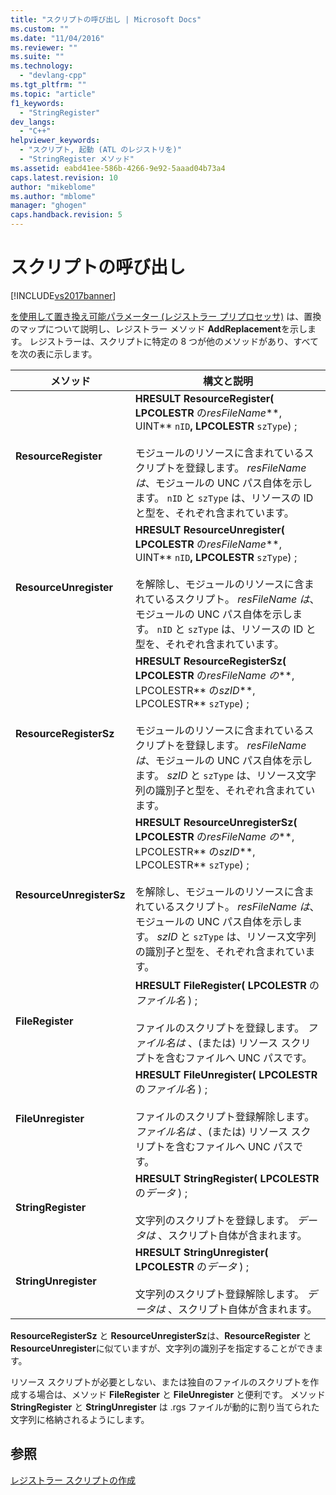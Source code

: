 ```yaml
---
title: "スクリプトの呼び出し | Microsoft Docs"
ms.custom: ""
ms.date: "11/04/2016"
ms.reviewer: ""
ms.suite: ""
ms.technology: 
  - "devlang-cpp"
ms.tgt_pltfrm: ""
ms.topic: "article"
f1_keywords: 
  - "StringRegister"
dev_langs: 
  - "C++"
helpviewer_keywords: 
  - "スクリプト, 起動 (ATL のレジストリを)"
  - "StringRegister メソッド"
ms.assetid: eabd41ee-586b-4266-9e92-5aaad04b73a4
caps.latest.revision: 10
author: "mikeblome"
ms.author: "mblome"
manager: "ghogen"
caps.handback.revision: 5
---
```

# スクリプトの呼び出し
[!INCLUDE[vs2017banner](../assembler/inline/includes/vs2017banner.md)]

[を使用して置き換え可能パラメーター \(レジストラー プリプロセッサ\)](../atl/using-replaceable-parameters-the-registrar-s-preprocessor.md) は、置換のマップについて説明し、レジストラー メソッド **AddReplacement**を示します。  レジストラーは、スクリプトに特定の 8 つが他のメソッドがあり、すべてを次の表に示します。  
  
|メソッド|構文と説明|  
|----------|-----------|  
|**ResourceRegister**|**HRESULT ResourceRegister\( LPCOLESTR** の*resFileName***, UINT** `nID`**, LPCOLESTR** `szType`\) ;<br /><br /> モジュールのリソースに含まれているスクリプトを登録します。  *resFileName は*、モジュールの UNC パス自体を示します。  `nID` と `szType` は、リソースの ID と型を、それぞれ含まれています。|  
|**ResourceUnregister**|**HRESULT ResourceUnregister\( LPCOLESTR** の*resFileName***, UINT** `nID`**, LPCOLESTR** `szType`\) ;<br /><br /> を解除し、モジュールのリソースに含まれているスクリプト。  *resFileName は*、モジュールの UNC パス自体を示します。  `nID` と `szType` は、リソースの ID と型を、それぞれ含まれています。|  
|**ResourceRegisterSz**|**HRESULT ResourceRegisterSz\( LPCOLESTR** の*resFileName の***, LPCOLESTR** の*szID***, LPCOLESTR** `szType`\) ;<br /><br /> モジュールのリソースに含まれているスクリプトを登録します。  *resFileName は*、モジュールの UNC パス自体を示します。  *szID* と `szType` は、リソース文字列の識別子と型を、それぞれ含まれています。|  
|**ResourceUnregisterSz**|**HRESULT ResourceUnregisterSz\( LPCOLESTR** の*resFileName の***, LPCOLESTR** の*szID***, LPCOLESTR** `szType`\) ;<br /><br /> を解除し、モジュールのリソースに含まれているスクリプト。  *resFileName は*、モジュールの UNC パス自体を示します。  *szID* と `szType` は、リソース文字列の識別子と型を、それぞれ含まれています。|  
|**FileRegister**|**HRESULT FileRegister\( LPCOLESTR** の*ファイル名* \) ;<br /><br /> ファイルのスクリプトを登録します。  *ファイル名は* 、\(または\) リソース スクリプトを含むファイルへ UNC パスです。|  
|**FileUnregister**|**HRESULT FileUnregister\( LPCOLESTR** の*ファイル名* \) ;<br /><br /> ファイルのスクリプト登録解除します。  *ファイル名は* 、\(または\) リソース スクリプトを含むファイルへ UNC パスです。|  
|**StringRegister**|**HRESULT StringRegister\( LPCOLESTR** の*データ* \) ;<br /><br /> 文字列のスクリプトを登録します。  *データは* 、スクリプト自体が含まれます。|  
|**StringUnregister**|**HRESULT StringUnregister\( LPCOLESTR** の*データ* \) ;<br /><br /> 文字列のスクリプト登録解除します。  *データは* 、スクリプト自体が含まれます。|  
  
 **ResourceRegisterSz** と **ResourceUnregisterSz**は、**ResourceRegister** と **ResourceUnregister**に似ていますが、文字列の識別子を指定することができます。  
  
 リソース スクリプトが必要としない、または独自のファイルのスクリプトを作成する場合は、メソッド **FileRegister** と **FileUnregister** と便利です。  メソッド **StringRegister** と **StringUnregister** は .rgs ファイルが動的に割り当てられた文字列に格納されるようにします。  
  
## 参照  
 [レジストラー スクリプトの作成](../Topic/Creating%20Registrar%20Scripts.md)